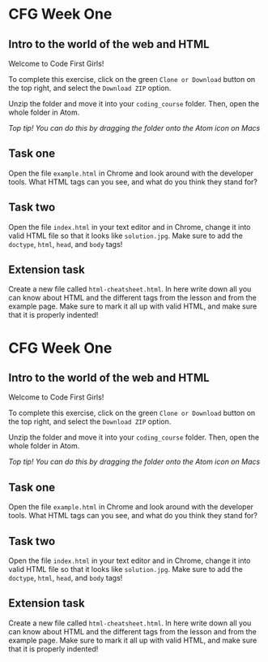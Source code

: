 
# CFG Week One
## Intro to the world of the web and HTML

Welcome to Code First Girls!

To complete this exercise, click on the green `Clone or Download` button on the top right, and select the `Download ZIP` option.

Unzip the folder and move it into your `coding_course` folder. Then, open the whole folder in Atom.

*Top tip! You can do this by dragging the folder onto the Atom icon on Macs*

## Task one
Open the file `example.html` in Chrome and look around with the developer tools. What HTML tags can you see, and what do you think they stand for?

## Task two
Open the file `index.html` in your text editor and in Chrome, change it into valid HTML file so that it looks like `solution.jpg`. Make sure to add the `doctype`, `html`, `head`, and `body` tags!


## Extension task
Create a new file called `html-cheatsheet.html`. In here write down all you can know about HTML and the different tags from the lesson and from the example page. Make sure to mark it all up with valid HTML, and make sure that it is properly indented!

# CFG Week One
## Intro to the world of the web and HTML

Welcome to Code First Girls!

To complete this exercise, click on the green `Clone or Download` button on the top right, and select the `Download ZIP` option.

Unzip the folder and move it into your `coding_course` folder. Then, open the whole folder in Atom.

*Top tip! You can do this by dragging the folder onto the Atom icon on Macs*

## Task one
Open the file `example.html` in Chrome and look around with the developer tools. What HTML tags can you see, and what do you think they stand for?

## Task two
Open the file `index.html` in your text editor and in Chrome, change it into valid HTML file so that it looks like `solution.jpg`. Make sure to add the `doctype`, `html`, `head`, and `body` tags!


## Extension task
Create a new file called `html-cheatsheet.html`. In here write down all you can know about HTML and the different tags from the lesson and from the example page. Make sure to mark it all up with valid HTML, and make sure that it is properly indented!
